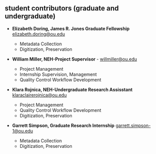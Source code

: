 ## student contributors (graduate and undergraduate)

- **Elizabeth Doring, James R. Jones Graduate Fellowship** [elizabeth.doring@ou.edu](elizabeth.doring@ou.edu)
    -  Metadata Collection
    -  Digitization, Preservation


- **William Miller, NEH-Project Supervisor** - [willmiller@ou.edu](willmiller@ou.edu)
    - Project Management
    - Internship Supervision, Management
    - Quality Control Workflow Development

       
- **Klara Rojnica, NEH-Undergraduate Research Assisstant** [klaraclairerojnica@ou.edu](klaraclairerojnica@ou.edu)
    - Project Management
    - Quality Control Workflow Development
    - Digitization, Preservation
    
  
- **Garrett Simpson, Graduate Research Internship** [garrett.simpson-1@ou.edu](garrett.simpson-1@ou.edu)
    - Metadata Collection
    - Digitization, Preservation
